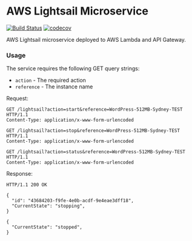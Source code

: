 # AWS Lightsail Microservice

[![Build Status](https://travis-ci.com/alaninchika/aws-lightsail.svg?branch=master)](https://travis-ci.com/alaninchika/aws-lightsail)
[![codecov](https://codecov.io/gh/alaninchika/aws-lightsail/branch/master/graph/badge.svg)](https://codecov.io/gh/alaninchika/aws-lightsail)

AWS Lightsail microservice deployed to AWS Lambda and API Gateway.

### Usage

The service requires the following GET query strings:

- `action` - The required action
- `reference` - The instance name

Request:

```http
GET /lightsail?action=start&reference=WordPress-512MB-Sydney-TEST HTTP/1.1
Content-Type: application/x-www-form-urlencoded
```

```http
GET /lightsail?action=stop&reference=WordPress-512MB-Sydney-TEST HTTP/1.1
Content-Type: application/x-www-form-urlencoded
```

```http
GET /lightsail?action=status&reference=WordPress-512MB-Sydney-TEST HTTP/1.1
Content-Type: application/x-www-form-urlencoded
```

Response:
```http
HTTP/1.1 200 OK

{
  "id": "43684203-f9fe-4e0b-acdf-9e4eae3dff18",
  "CurrentState": "stopping",
}

{
  "CurrentState": "stopped",
}
```

